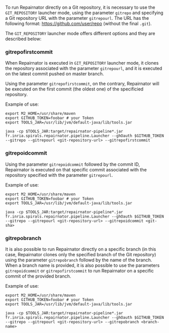 To run Repairnator directly on a Git repository, it is necessary to use the `GIT_REPOSITORY` launcher mode, using the parameter `gitrepo` and specifying a Git repository URL with the parameter `gitrepourl`. The URL has the following format: https://github.com/user/repo (without the final `.git`).

The `GIT_REPOSITORY` launcher mode offers different options and they are described below:

### gitrepofirstcommit

When Repairnator is executed in `GIT_REPOSITORY` launcher mode, it clones the repository associated with the parameter `gitrepourl`, and it is executed on the latest commit pushed on master branch.

Using the parameter `gitrepofirstcommit`, on the contrary, Repairnator will be executed on the first commit (the oldest one) of the specificied repository.

Example of use:

```
export M2_HOME=/usr/share/maven
export GITHUB_TOKEN=foobar # your Token
export TOOLS_JAR=/usr/lib/jvm/default-java/lib/tools.jar

java -cp $TOOLS_JAR:target/repairnator-pipeline*.jar fr.inria.spirals.repairnator.pipeline.Launcher --ghOauth $GITHUB_TOKEN --gitrepo --gitrepourl <git-repository-url> --gitrepofirstcommit
```

### gitrepoidcommit

Using the parameter ``gitrepoidcommit`` followed by the commit ID, Repairnator is executed on that specific commit associated with the repository specified with the parameter `gitrepourl`.

Example of use:

```
export M2_HOME=/usr/share/maven
export GITHUB_TOKEN=foobar # your Token
export TOOLS_JAR=/usr/lib/jvm/default-java/lib/tools.jar

java -cp $TOOLS_JAR:target/repairnator-pipeline*.jar fr.inria.spirals.repairnator.pipeline.Launcher --ghOauth $GITHUB_TOKEN --gitrepo --gitrepourl <git-repository-url> --gitrepoidcommit <git-sha>
```

### gitrepobranch

It is also possible to run Repairnator directly on a specific branch (in this case, Repairnator clones only the specified branch of the Git repository) using the parameter `gitrepobranch` followd by the name of the branch. When a branch name is provided, it is also possible to use the parameters `gitrepoidcommit` or `gitrepofirstcommit` to run Repairnator on a specific commit of the provided branch.

Example of use:

```
export M2_HOME=/usr/share/maven
export GITHUB_TOKEN=foobar # your Token
export TOOLS_JAR=/usr/lib/jvm/default-java/lib/tools.jar

java -cp $TOOLS_JAR:target/repairnator-pipeline*.jar fr.inria.spirals.repairnator.pipeline.Launcher --ghOauth $GITHUB_TOKEN --gitrepo --gitrepourl <git-repository-url> --gitrepobranch <branch-name>
```
